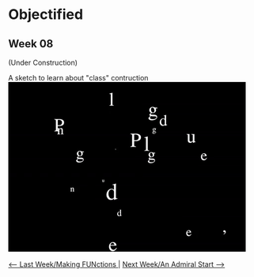 # Objectified 

## Week 08

(Under Construction)



A sketch to learn about "class" contruction 
![example](pluggedin.gif)


<a href='https://bridieotoole.github.io/codewords/week_07/'> <-- Last Week/Making FUNctions </a> | <a href='https://bridieotoole.github.io/codewords/week_09/'> Next Week/An Admiral Start --> </a>

